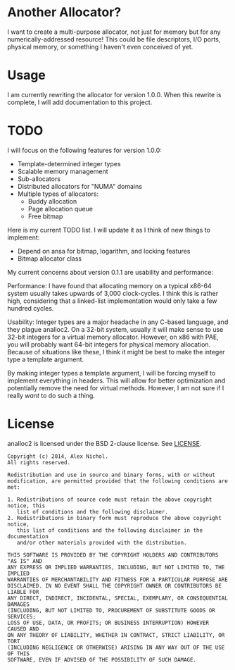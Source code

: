 # Another Allocator?

I want to create a multi-purpose allocator, not just for memory but for any numerically-addressed resource! This could be file descriptors, I/O ports, physical memory, or something I haven't even conceived of yet.

# Usage

I am currently rewriting the allocator for version 1.0.0. When this rewrite is complete, I will add documentation to this project.

# TODO

I will focus on the following features for version 1.0.0:

 * Template-determined integer types
 * Scalable memory management
 * Sub-allocators
 * Distributed allocators for "NUMA" domains
 * Multiple types of allocators:
   * Buddy allocation
   * Page allocation queue
   * Free bitmap

Here is my current TODO list. I will update it as I think of new things to implement:

 * Depend on ansa for bitmap, logarithm, and locking features
 * Bitmap allocator class

My current concerns about version 0.1.1 are usability and performance:

Performance: I have found that allocating memory on a typical x86-64 system usually takes upwards of 3,000 clock-cycles. I think this is rather high, considering that a linked-list implementation would only take a few hundred cycles.

Usability: Integer types are a major headache in any C-based language, and they plague analloc2. On a 32-bit system, usually it will make sense to use 32-bit integers for a virtual memory allocator. However, on x86 with PAE, you will probably want 64-bit integers for physical memory allocation. Because of situations like these, I think it might be best to make the integer type a template argument.

By making integer types a template argument, I will be forcing myself to implement everything in headers. This will allow for better optimization and potentially remove the need for virtual methods. However, I am not sure if I really *want* to do such a thing.

# License

analloc2 is licensed under the BSD 2-clause license. See [LICENSE](https://github.com/unixpickle/analloc2/blob/master/LICENSE).

```
Copyright (c) 2014, Alex Nichol.
All rights reserved.

Redistribution and use in source and binary forms, with or without
modification, are permitted provided that the following conditions are met:

1. Redistributions of source code must retain the above copyright notice, this
   list of conditions and the following disclaimer. 
2. Redistributions in binary form must reproduce the above copyright notice,
   this list of conditions and the following disclaimer in the documentation
   and/or other materials provided with the distribution.

THIS SOFTWARE IS PROVIDED BY THE COPYRIGHT HOLDERS AND CONTRIBUTORS "AS IS" AND
ANY EXPRESS OR IMPLIED WARRANTIES, INCLUDING, BUT NOT LIMITED TO, THE IMPLIED
WARRANTIES OF MERCHANTABILITY AND FITNESS FOR A PARTICULAR PURPOSE ARE
DISCLAIMED. IN NO EVENT SHALL THE COPYRIGHT OWNER OR CONTRIBUTORS BE LIABLE FOR
ANY DIRECT, INDIRECT, INCIDENTAL, SPECIAL, EXEMPLARY, OR CONSEQUENTIAL DAMAGES
(INCLUDING, BUT NOT LIMITED TO, PROCUREMENT OF SUBSTITUTE GOODS OR SERVICES;
LOSS OF USE, DATA, OR PROFITS; OR BUSINESS INTERRUPTION) HOWEVER CAUSED AND
ON ANY THEORY OF LIABILITY, WHETHER IN CONTRACT, STRICT LIABILITY, OR TORT
(INCLUDING NEGLIGENCE OR OTHERWISE) ARISING IN ANY WAY OUT OF THE USE OF THIS
SOFTWARE, EVEN IF ADVISED OF THE POSSIBILITY OF SUCH DAMAGE.
```
